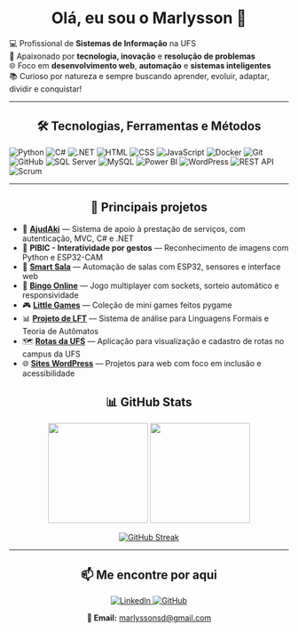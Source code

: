 <h1 align="center">Olá, eu sou o Marlysson 👋</h1>

💻 Profissional de <strong>Sistemas de Informação</strong> na UFS <br>
👾 Apaixonado por <strong>tecnologia, inovação</strong> e <strong>resolução de problemas</strong> <br>
🌐 Foco em <strong>desenvolvimento web</strong>, <strong>automação</strong> e <strong>sistemas inteligentes</strong> <br>
📚 Curioso por natureza e sempre buscando aprender, evoluir, adaptar, dividir e conquistar!
</p>

---
<h2 align="center">🛠️ Tecnologias, Ferramentas e Métodos</h2>

![Python](https://img.shields.io/badge/-Python-3776AB?style=flat&logo=python&logoColor=white)
![C#](https://img.shields.io/badge/-CSharp-239120?style=flat&logo=csharp&logoColor=white)
![.NET](https://img.shields.io/badge/-DotNet-512BD4?style=flat&logo=dotnet&logoColor=white)
![HTML](https://img.shields.io/badge/-HTML5-E34F26?style=flat&logo=html5&logoColor=white)
![CSS](https://img.shields.io/badge/-CSS3-1572B6?style=flat&logo=css3&logoColor=white)
![JavaScript](https://img.shields.io/badge/-JavaScript-F7DF1E?style=flat&logo=javascript&logoColor=black)
![Docker](https://img.shields.io/badge/-Docker-2496ED?style=flat&logo=docker&logoColor=white)
![Git](https://img.shields.io/badge/-Git-F05032?style=flat&logo=git&logoColor=white)
![GitHub](https://img.shields.io/badge/-GitHub-181717?style=flat&logo=github&logoColor=white)
![SQL Server](https://img.shields.io/badge/-SQL--Server-CC2927?style=flat&logo=microsoft-sql-server&logoColor=white)
![MySQL](https://img.shields.io/badge/-MySQL-4479A1?style=flat&logo=mysql&logoColor=white)
![Power BI](https://img.shields.io/badge/-Power%20BI-F2C811?style=flat&logo=power-bi&logoColor=black)
![WordPress](https://img.shields.io/badge/-WordPress-21759B?style=flat&logo=wordpress&logoColor=white)
![REST API](https://img.shields.io/badge/-REST%20API-006400?style=flat)
![Scrum](https://img.shields.io/badge/-Scrum-6DB33F?style=flat&logo=azure-devops&logoColor=white)

---
<h2 align="center">🚀 Principais projetos</h2>

- 🔧 [**AjudAki**](https://github.com/marcosdosea/AjudAki) — Sistema de apoio à prestação de serviços, com autenticação, MVC, C# e .NET  
- 🧠 **PIBIC - Interatividade por gestos** — Reconhecimento de imagens com Python e ESP32-CAM  
- 🌱 [**Smart Sala**](https://github.com/fabricadesoftwareufs/AutomacaoSalasControlador) — Automação de salas com ESP32, sensores e interface web  
- 🎯 [**Bingo Online**](https://github.com/MarlyssonSD/Bingo-Online) — Jogo multiplayer com sockets, sorteio automático e responsividade
- 🎮 [**Little Games**](https://github.com/MarlyssonSD/Little-Games) — Coleção de mini games feitos pygame 
- 📊 [**Projeto de LFT**](https://github.com/MarlyssonSD/Projeto-de-LFT) — Sistema de análise para Linguagens Formais e Teoria de Autômatos  
- 🗺️ [**Rotas da UFS**](https://github.com/MarlyssonSD/Rotas-Da-UFS) — Aplicação para visualização e cadastro de rotas no campus da UFS
- 🌐 [**Sites WordPress**](http://g2psi.educacao.ws/) — Projetos para web com foco em inclusão e acessibilidade


<h2 align="center">📊 GitHub Stats</h2>

<div align="center">
  <img height="180em" src="https://github-readme-stats.vercel.app/api?username=MarlyssonSD&show_icons=true&theme=github_dark" />
  <img height="180em" src="https://github-readme-stats.vercel.app/api/top-langs/?username=MarlyssonSD&layout=compact&theme=github_dark" />

  [![GitHub Streak](https://streak-stats.demolab.com?user=MarlyssonSD&theme=github-dark&hide_border=true)](https://git.io/streak-stats)

</div>

---

<h2 align="center">📫 Me encontre por aqui</h2>

<p align="center">
  <a href="https://www.linkedin.com/in/marlysson-silva-dantas-msd/" target="_blank">
    <img src="https://img.shields.io/badge/-LinkedIn-0077B5?style=for-the-badge&logo=linkedin&logoColor=white" alt="LinkedIn">
  </a>
  <a href="https://github.com/MarlyssonSD" target="_blank">
    <img src="https://img.shields.io/badge/-GitHub-181717?style=for-the-badge&logo=github&logoColor=white" alt="GitHub">
  </a>
</p>

<p align="center">
  <strong>📧 Email:</strong> <a href="mailto:marlyssonsd@gmail.com">marlyssonsd@gmail.com</a>
</p>

</p>
